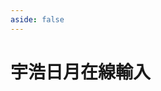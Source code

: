 ```yaml
---
aside: false
---
```

<script setup>
import IME from '@/ime/FetchInput.vue'
</script>

# 宇浩日月在線輸入

<IME mabiaoUrl="/mabiao-ming.json" />
